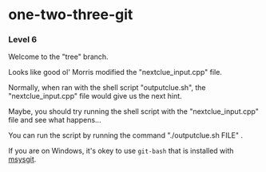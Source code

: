 one-two-three-git
=================

### Level 6

Welcome to the "tree" branch.

Looks like good ol' Morris  modified the "nextclue_input.cpp" file.

Normally, when ran with the shell script "outputclue.sh", the "nextclue_input.cpp" file would give us the next hint.

Maybe, you should try running the shell script with the "nextclue_input.cpp" file and see what happens...

You can run the script by running the command "./outputclue.sh FILE" .

If you are on Windows, it's okey to use `git-bash` that is installed with [msysgit](https://msysgit.github.io/).

